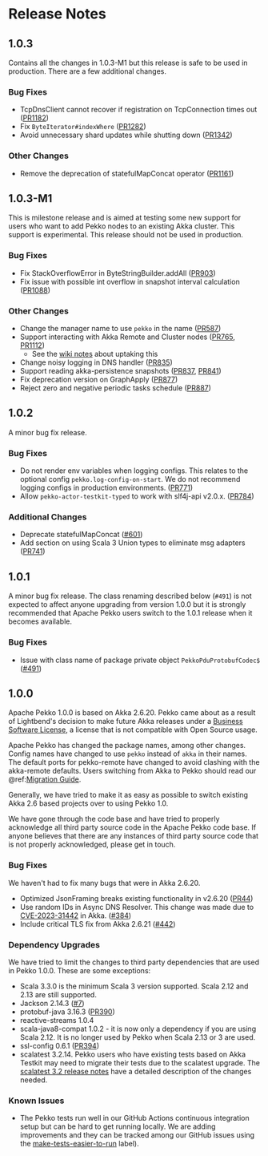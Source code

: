 # Release Notes

## 1.0.3

Contains all the changes in 1.0.3-M1 but this release is safe to be used in production. There are a few additional changes.

### Bug Fixes

* TcpDnsClient cannot recover if registration on TcpConnection times out ([PR1182](https://github.com/apache/pekko/pull/1182))
* Fix `ByteIterator#indexWhere` ([PR1282](https://github.com/apache/pekko/pull/1282))
* Avoid unnecessary shard updates while shutting down ([PR1342](https://github.com/apache/pekko/pull/1342))

### Other Changes

* Remove the deprecation of statefulMapConcat operator ([PR1161](https://github.com/apache/pekko/pull/1161))

## 1.0.3-M1
This is milestone release and is aimed at testing some new support for users who want to add Pekko nodes to an existing Akka cluster. This support is experimental. This release should not be used in production.

### Bug Fixes

* Fix StackOverflowError in ByteStringBuilder.addAll ([PR903](https://github.com/apache/pekko/pull/903))
* Fix issue with possible int overflow in snapshot interval calculation ([PR1088](https://github.com/apache/pekko/pull/1088))

### Other Changes

* Change the manager name to use `pekko` in the name ([PR587](https://github.com/apache/pekko/pull/587))
* Support interacting with Akka Remote and Cluster nodes ([PR765](https://github.com/apache/pekko/pull/765), [PR1112](https://github.com/apache/pekko/pull/1112))
    * See the [wiki notes](https://cwiki.apache.org/confluence/display/PEKKO/Pekko+Akka+Compatibility) about uptaking this 
* Change noisy logging in DNS handler ([PR835](https://github.com/apache/pekko/pull/835))
* Support reading akka-persistence snapshots ([PR837](https://github.com/apache/pekko/pull/837), [PR841](https://github.com/apache/pekko/pull/841))
* Fix deprecation version on GraphApply ([PR877](https://github.com/apache/pekko/pull/877))
* Reject zero and negative periodic tasks schedule ([PR887](https://github.com/apache/pekko/pull/887))

## 1.0.2
A minor bug fix release.

### Bug Fixes

* Do not render env variables when logging configs. This relates to the optional config `pekko.log-config-on-start`. We do not recommend logging configs in production environments. ([PR771](https://github.com/apache/pekko/pull/771))
* Allow `pekko-actor-testkit-typed` to work with slf4j-api v2.0.x. ([PR784](https://github.com/apache/pekko/pull/784))

### Additional Changes

* Deprecate statefulMapConcat ([#601](https://github.com/apache/pekko/issues/601))
* Add section on using Scala 3 Union types to eliminate msg adapters ([PR741](https://github.com/apache/pekko/pull/741))

## 1.0.1
A minor bug fix release. The class renaming described below (`#491`) is not expected to affect anyone
upgrading from version 1.0.0 but it is strongly recommended that Apache Pekko users switch to the 1.0.1
release when it becomes available.

### Bug Fixes

* Issue with class name of package private object `PekkoPduProtobufCodec$` ([#491](https://github.com/apache/pekko/issues/491))

## 1.0.0
Apache Pekko 1.0.0 is based on Akka 2.6.20. Pekko came about as a result of Lightbend's decision to make future
Akka releases under a [Business Software License](https://www.lightbend.com/blog/why-we-are-changing-the-license-for-akka),
a license that is not compatible with Open Source usage.

Apache Pekko has changed the package names, among other changes. Config names have changed to use `pekko` instead
of `akka` in their names. The default ports for pekko-remote have changed to avoid clashing with the akka-remote
defaults. Users switching from Akka to Pekko should read our @ref:[Migration Guide](../project/migration-guides.md).

Generally, we have tried to make it as easy as possible to switch existing Akka 2.6 based projects over to using
Pekko 1.0.

We have gone through the code base and have tried to properly acknowledge all third party source code in the
Apache Pekko code base. If anyone believes that there are any instances of third party source code that is not
properly acknowledged, please get in touch.

### Bug Fixes
We haven't had to fix many bugs that were in Akka 2.6.20.

* Optimized JsonFraming breaks existing functionality in v2.6.20 ([PR44](https://github.com/apache/pekko/pull/44))
* Use random IDs in Async DNS Resolver. This change was made due to [CVE-2023-31442](https://akka.io/security/akka-async-dns-2023-31442.html) in Akka. ([#384](https://github.com/apache/pekko/issues/384))
* Include critical TLS fix from Akka 2.6.21 ([#442](https://github.com/apache/pekko/issues/442))

### Dependency Upgrades
We have tried to limit the changes to third party dependencies that are used in Pekko 1.0.0. These are some exceptions:

* Scala 3.3.0 is the minimum Scala 3 version supported. Scala 2.12 and 2.13 are still supported.
* Jackson 2.14.3 ([#7](https://github.com/apache/pekko/issues/7))
* protobuf-java 3.16.3 ([PR390](https://github.com/apache/pekko/pull/390))
* reactive-streams 1.0.4
* scala-java8-compat 1.0.2 - it is now only a dependency if you are using Scala 2.12. It is no longer used by Pekko when Scala 2.13 or 3 are used.
* ssl-config 0.6.1 ([PR394](https://github.com/apache/pekko/pull/394))
* scalatest 3.2.14. Pekko users who have existing tests based on Akka Testkit may need to migrate their tests due to the scalatest upgrade. The [scalatest 3.2 release notes](https://www.scalatest.org/release_notes/3.2.0) have a detailed description of the changes needed.

### Known Issues
* The Pekko tests run well in our GitHub Actions continuous integration setup but can be hard to get running locally. We are adding improvements and they can be tracked among our GitHub issues using the [make-tests-easier-to-run](https://github.com/apache/pekko/issues?q=label%3Amake-tests-easier-to-run+) label).
